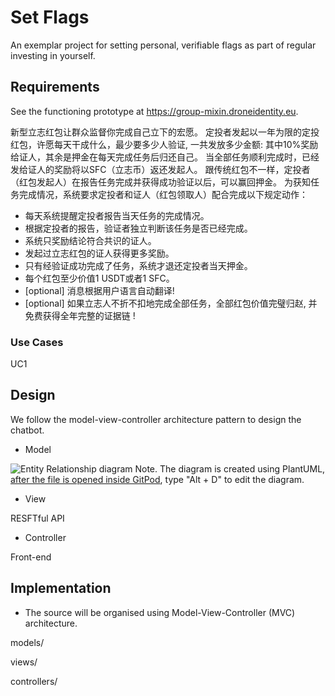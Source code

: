 # Set Flags
  
An exemplar project for setting personal, verifiable flags as part of regular investing in yourself.

## Requirements

See the functioning prototype at https://group-mixin.droneidentity.eu.

新型立志红包让群众监督你完成自己立下的宏愿。
定投者发起以一年为限的定投红包，许愿每天干成什么，最少要多少人验证, 一共发放多少金额: 其中10%奖励给证人，其余是押金在每天完成任务后归还自己。
当全部任务顺利完成时，已经发给证人的奖励将以SFC（立志币）返还发起人。
跟传统红包不一样，定投者（红包发起人）在报告任务完成并获得成功验证以后，可以赢回押金。 为获知任务完成情况，系统要求定投者和证人（红包领取人）配合完成以下规定动作：
* 每天系统提醒定投者报告当天任务的完成情况。
* 根据定投者的报告，验证者独立判断该任务是否已经完成。
* 系统只奖励结论符合共识的证人。
* 发起过立志红包的证人获得更多奖励。
* 只有经验证成功完成了任务，系统才退还定投者当天押金。
* 每个红包至少价值1 USDT或者1 SFC。
* [optional] 消息根据用户语言自动翻译!
* [optional] 如果立志人不折不扣地完成全部任务，全部红包价值完璧归赵, 并免费获得全年完整的证据链 ! 

### Use Cases

UC1

## Design

We follow the model-view-controller architecture pattern to design the chatbot.

* Model

![Entity Relationship diagram](https://github.com/set-flags/set-flags/blob/master/docs/models.png)
Note. The diagram is created using PlantUML, [after the file is opened inside GitPod](https://gitpod.io/#https://github.com/set-flags/set-flags/blob/master/docs/models.puml), type "Alt + D" to edit the diagram.

* View

RESFTful API

* Controller

Front-end

## Implementation

* The source will be organised using Model-View-Controller (MVC) architecture.

models/

views/

controllers/
